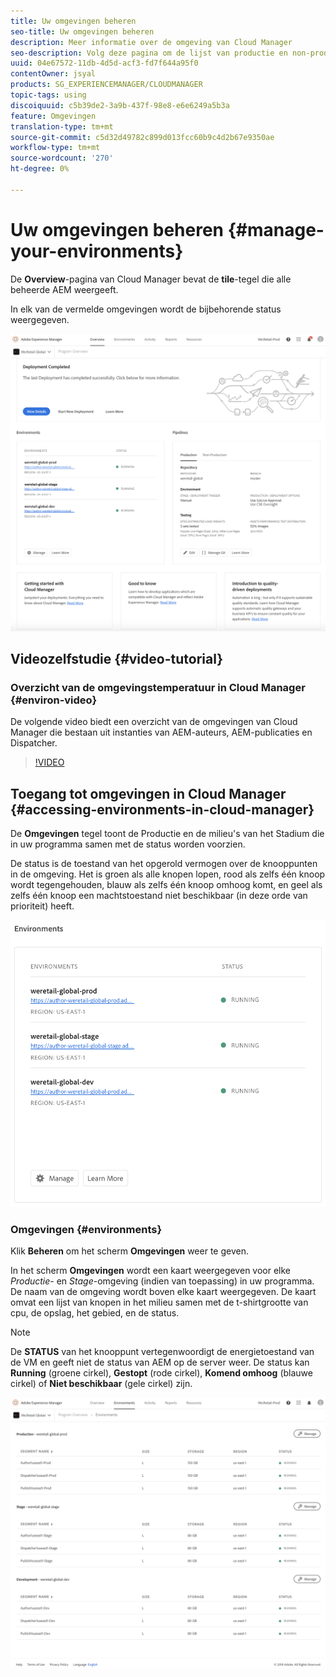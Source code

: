 ```yaml
---
title: Uw omgevingen beheren
seo-title: Uw omgevingen beheren
description: Meer informatie over de omgeving van Cloud Manager
seo-description: Volg deze pagina om de lijst van productie en non-production milieu's te bekijken die voor vestiging en het in werking stellen van de pijpleiding CI/CD in de Manager van de Wolk worden gebruikt.
uuid: 04e67572-11db-4d5d-acf3-fd7f644a95f0
contentOwner: jsyal
products: SG_EXPERIENCEMANAGER/CLOUDMANAGER
topic-tags: using
discoiquuid: c5b39de2-3a9b-437f-98e8-e6e6249a5b3a
feature: Omgevingen
translation-type: tm+mt
source-git-commit: c5d32d49782c899d013fcc60b9c4d2b67e9350ae
workflow-type: tm+mt
source-wordcount: '270'
ht-degree: 0%

---
```



# Uw omgevingen beheren {#manage-your-environments}

De **Overview**-pagina van Cloud Manager bevat de **tile**-tegel die alle beheerde AEM weergeeft.

In elk van de vermelde omgevingen wordt de bijbehorende status weergegeven.

![](assets/Manage-Environ-Overview.png)

## Videozelfstudie {#video-tutorial}

### Overzicht van de omgevingstemperatuur in Cloud Manager {#environ-video}

De volgende video biedt een overzicht van de omgevingen van Cloud Manager die bestaan uit instanties van AEM-auteurs, AEM-publicaties en Dispatcher.

>[!VIDEO](https://video.tv.adobe.com/v/26318/)

## Toegang tot omgevingen in Cloud Manager {#accessing-environments-in-cloud-manager}

De **Omgevingen** tegel toont de Productie en de milieu&#39;s van het Stadium die in uw programma samen met de status worden voorzien.

De status is de toestand van het opgerold vermogen over de knooppunten in de omgeving. Het is groen als alle knopen lopen, rood als zelfs één knoop wordt tegengehouden, blauw als zelfs één knoop omhoog komt, en geel als zelfs één knoop een machtstoestand niet beschikbaar (in deze orde van prioriteit) heeft.

![](assets/Environments-card-new.png)

### Omgevingen {#environments}

Klik **Beheren** om het scherm **Omgevingen** weer te geven.

In het scherm **Omgevingen** wordt een kaart weergegeven voor elke *Productie*- en *Stage*-omgeving (indien van toepassing) in uw programma. De naam van de omgeving wordt boven elke kaart weergegeven. De kaart omvat een lijst van knopen in het milieu samen met de t-shirtgrootte van cpu, de opslag, het gebied, en de status.

>[!NOTE]
>
>De **STATUS** van het knooppunt vertegenwoordigt de energietoestand van de VM en geeft niet de status van AEM op de server weer. De status kan **Running** (groene cirkel), **Gestopt** (rode cirkel), **Komend omhoog** (blauwe cirkel) of **Niet beschikbaar** (gele cirkel) zijn.

![](assets/Environments-tab.png)
